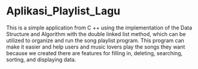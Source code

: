 # Aplikasi_Playlist_Lagu

This is a simple application from C ++ using the implementation of the Data Structure and Algorithm with the double linked list method, which can be utilized to organize and run the song playlist program.
This program can make it easier and help users and music lovers play the songs they want because we created there are features for filling in, deleting, searching, sorting, and displaying data.
